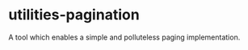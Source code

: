 utilities-pagination
===================

A tool which enables a simple and polluteless paging implementation.
